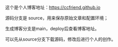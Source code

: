 这个是个人博客地址：https://ccfriend.github.io


源码分支是 source，用来保存原始文章和配置环境；

生成博客分支是main，deploy后查看博客地址。

可以先从source分支下载源码，修改后进行个人的创作。